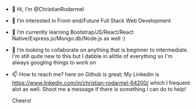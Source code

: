 - 👋 Hi, I’m @ChristianRodarmel
- 👀 I’m interested in Front-end/Future Full Stack Web Development
- 🌱 I’m currently learning Bootstrap/JS/React/React Native/Express.js/Mongo.db/Node.js as well :)
- 💞️ I’m looking to collaborate on anything that is beginner to intermediate. I'm still quite new to this but I dabble in alittle of everything so I'm always googling things to work on
- 📫 How to reach me? here on Github is great; My Linkedin is https://www.linkedin.com/in/christian-rodarmel-64200/ which I frequent alot as well. Shoot me a message if there is something I can do to help!

  Cheers!

<!---
ChristianRodarmel/ChristianRodarmel is a ✨ special ✨ repository because its `README.md` (this file) appears on your GitHub profile.
You can click the Preview link to take a look at your changes.
--->
